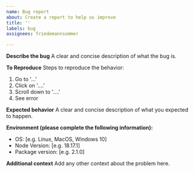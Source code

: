 ```yaml
---
name: Bug report
about: Create a report to help us improve
title: ''
labels: bug
assignees: friedemannsommer

---
```


**Describe the bug**
A clear and concise description of what the bug is.

**To Reproduce**
Steps to reproduce the behavior:
1. Go to '...'
2. Click on '....'
3. Scroll down to '....'
4. See error

**Expected behavior**
A clear and concise description of what you expected to happen.

**Environment (please complete the following information):**
- OS: [e.g. Linux, MacOS, Windows 10]
- Node Version: [e.g. 18.17.1]
- Package version: [e.g. 2.1.0]

**Additional context**
Add any other context about the problem here.
